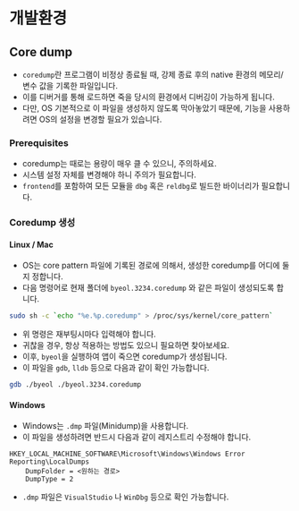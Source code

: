 # 개발환경

## Core dump

* `coredump`란 프로그램이 비정상 종료될 때, 강제 종료 후의 native 환경의 메모리/변수 값을 기록한 파일입니다.
* 이를 디버거를 통해 로드하면 죽을 당시의 환경에서 디버깅이 가능하게 됩니다.
* 다만, OS 기본적으로 이 파일을 생성하지 않도록 막아놓았기 때문에, 기능을 사용하려면 OS의 설정을
변경할 필요가 있습니다.

### Prerequisites

* coredump는 때로는 용량이 매우 클 수 있으니, 주의하세요.
* 시스템 설정 자체를 변경해야 하니 주의가 필요합니다.
* `frontend`를 포함하여 모든 모듈을 `dbg` 혹은 `reldbg`로 빌드한 바이너리가 필요합니다.

### Coredump 생성
#### Linux / Mac

* OS는 core pattern 파일에 기록된 경로에 의해서, 생성한 coredump를 어디에 둘지 정합니다.
* 다음 명령어로 현재 폴더에 `byeol.3234.coredump` 와 같은 파일이 생성되도록 합니다.

```sh
sudo sh -c `echo "%e.%p.coredump" > /proc/sys/kernel/core_pattern`
```

* 위 명령은 재부팅시마다 입력해야 합니다.
* 귀찮을 경우, 항상 적용하는 방법도 있으니 필요하면 찾아보세요.
* 이후, `byeol`을 실행하여 앱이 죽으면 coredump가 생성됩니다.
* 이 파일을 `gdb`, `lldb` 등으로 다음과 같이 확인 가능합니다.

```sh
gdb ./byeol ./byeol.3234.coredump
```

#### Windows

* Windows는 `.dmp` 파일(Minidump)을 사용합니다.
* 이 파일을 생성하려면 반드시 다음과 같이 레지스트리 수정해야 합니다.

```
HKEY_LOCAL_MACHINE_SOFTWARE\Microsoft\Windows\Windows Error Reporting\LocalDumps
    DumpFolder = <원하는 경로>
    DumpType = 2
```

* `.dmp` 파일은 `VisualStudio` 나 `WinDbg` 등으로 확인 가능합니다.
